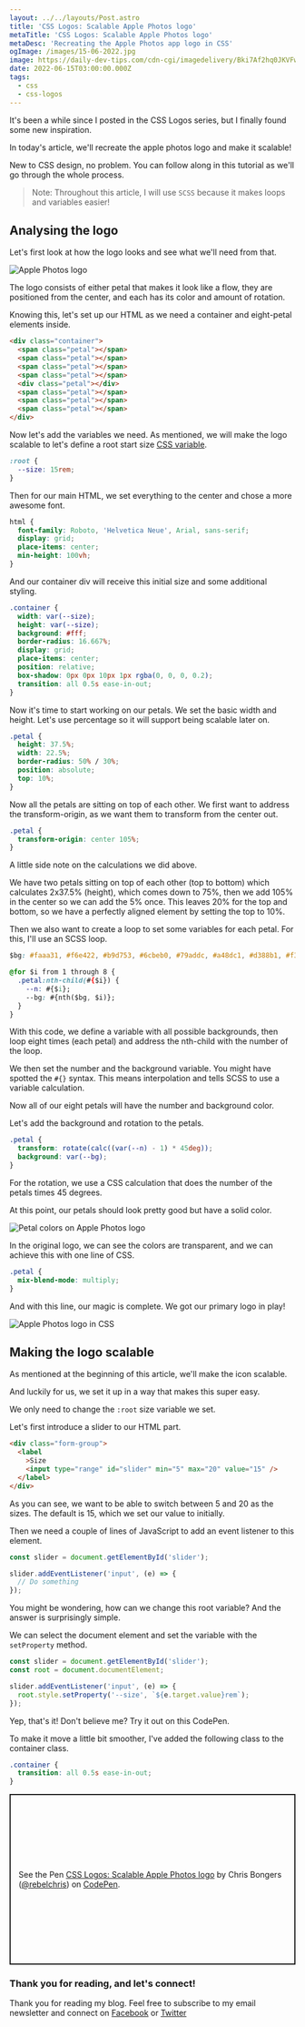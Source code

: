```yaml
---
layout: ../../layouts/Post.astro
title: 'CSS Logos: Scalable Apple Photos logo'
metaTitle: 'CSS Logos: Scalable Apple Photos logo'
metaDesc: 'Recreating the Apple Photos app logo in CSS'
ogImage: /images/15-06-2022.jpg
image: https://daily-dev-tips.com/cdn-cgi/imagedelivery/Bki7Af2hq0JKVFw1XYYMQg/9eb827bb-5a87-4ee9-ae1c-50ebc5705700/og
date: 2022-06-15T03:00:00.000Z
tags:
  - css
  - css-logos
---
```


It's been a while since I posted in the CSS Logos series, but I finally found some new inspiration.

In today's article, we'll recreate the apple photos logo and make it scalable!

New to CSS design, no problem. You can follow along in this tutorial as we'll go through the whole process.

> Note: Throughout this article, I will use `SCSS` because it makes loops and variables easier!

## Analysing the logo

Let's first look at how the logo looks and see what we'll need from that.

![Apple Photos logo](https://cdn.hashnode.com/res/hashnode/image/upload/v1654415686900/oGpADdQq9.png)

The logo consists of either petal that makes it look like a flow, they are positioned from the center, and each has its color and amount of rotation.

Knowing this, let's set up our HTML as we need a container and eight-petal elements inside.

```html
<div class="container">
  <span class="petal"></span>
  <span class="petal"></span>
  <span class="petal"></span>
  <span class="petal"></span>
  <div class="petal"></div>
  <span class="petal"></span>
  <span class="petal"></span>
  <span class="petal"></span>
</div>
```

Now let's add the variables we need.
As mentioned, we will make the logo scalable to let's define a root start size [CSS variable](https://daily-dev-tips.com/posts/how-to-use-css-vars/).

```css
:root {
  --size: 15rem;
}
```

Then for our main HTML, we set everything to the center and chose a more awesome font.

```css
html {
  font-family: Roboto, 'Helvetica Neue', Arial, sans-serif;
  display: grid;
  place-items: center;
  min-height: 100vh;
}
```

And our container div will receive this initial size and some additional styling.

```css
.container {
  width: var(--size);
  height: var(--size);
  background: #fff;
  border-radius: 16.667%;
  display: grid;
  place-items: center;
  position: relative;
  box-shadow: 0px 0px 10px 1px rgba(0, 0, 0, 0.2);
  transition: all 0.5s ease-in-out;
}
```

Now it's time to start working on our petals. We set the basic width and height. Let's use percentage so it will support being scalable later on.

```css
.petal {
  height: 37.5%;
  width: 22.5%;
  border-radius: 50% / 30%;
  position: absolute;
  top: 10%;
}
```

Now all the petals are sitting on top of each other.
We first want to address the transform-origin, as we want them to transform from the center out.

```css
.petal {
  transform-origin: center 105%;
}
```

A little side note on the calculations we did above.

We have two petals sitting on top of each other (top to bottom) which calculates 2x37.5% (height), which comes down to 75%, then we add 105% in the center so we can add the 5% once.
This leaves 20% for the top and bottom, so we have a perfectly aligned element by setting the top to 10%.

Then we also want to create a loop to set some variables for each petal.
For this, I'll use an SCSS loop.

```css
$bg: #faaa31, #f6e422, #b9d753, #6cbeb0, #79addc, #a48dc1, #d388b1, #f37a5d;

@for $i from 1 through 8 {
  .petal:nth-child(#{$i}) {
    --n: #{$i};
    --bg: #{nth($bg, $i)};
  }
}
```

With this code, we define a variable with all possible backgrounds, then loop eight times (each petal) and address the nth-child with the number of the loop.

We then set the number and the background variable.
You might have spotted the `#{}` syntax. This means interpolation and tells SCSS to use a variable calculation.

Now all of our eight petals will have the number and background color.

Let's add the background and rotation to the petals.

```css
.petal {
  transform: rotate(calc((var(--n) - 1) * 45deg));
  background: var(--bg);
}
```

For the rotation, we use a CSS calculation that does the number of the petals times 45 degrees.

At this point, our petals should look pretty good but have a solid color.

![Petal colors on Apple Photos logo](https://cdn.hashnode.com/res/hashnode/image/upload/v1654416374460/ai7o-7rKw.png)

In the original logo, we can see the colors are transparent, and we can achieve this with one line of CSS.

```css
.petal {
  mix-blend-mode: multiply;
}
```

And with this line, our magic is complete. We got our primary logo in play!

![Apple Photos logo in CSS](https://cdn.hashnode.com/res/hashnode/image/upload/v1654416630910/loiEF9pqV.png)

## Making the logo scalable

As mentioned at the beginning of this article, we'll make the icon scalable.

And luckily for us, we set it up in a way that makes this super easy.

We only need to change the `:root` size variable we set.

Let's first introduce a slider to our HTML part.

```html
<div class="form-group">
  <label
    >Size
    <input type="range" id="slider" min="5" max="20" value="15" />
  </label>
</div>
```

As you can see, we want to be able to switch between 5 and 20 as the sizes. The default is 15, which we set our value to initially.

Then we need a couple of lines of JavaScript to add an event listener to this element.

```js
const slider = document.getElementById('slider');

slider.addEventListener('input', (e) => {
  // Do something
});
```

You might be wondering, how can we change this root variable?
And the answer is surprisingly simple.

We can select the document element and set the variable with the `setProperty` method.

```js
const slider = document.getElementById('slider');
const root = document.documentElement;

slider.addEventListener('input', (e) => {
  root.style.setProperty('--size', `${e.target.value}rem`);
});
```

Yep, that's it!
Don't believe me? Try it out on this CodePen.

To make it move a little bit smoother, I've added the following class to the container class.

```css
.container {
  transition: all 0.5s ease-in-out;
}
```

<p class="codepen" data-height="300" data-default-tab="html,result" data-slug-hash="poaZNLa" data-user="rebelchris" style="height: 300px; box-sizing: border-box; display: flex; align-items: center; justify-content: center; border: 2px solid; margin: 1em 0; padding: 1em;">
  <span>See the Pen <a href="https://codepen.io/rebelchris/pen/poaZNLa">
  CSS Logos: Scalable Apple Photos logo</a> by Chris Bongers (<a href="https://codepen.io/rebelchris">@rebelchris</a>)
  on <a href="https://codepen.io">CodePen</a>.</span>
</p>
<script async src="https://cpwebassets.codepen.io/assets/embed/ei.js"></script>

### Thank you for reading, and let's connect!

Thank you for reading my blog. Feel free to subscribe to my email newsletter and connect on [Facebook](https://www.facebook.com/DailyDevTipsBlog) or [Twitter](https://twitter.com/DailyDevTips1)
